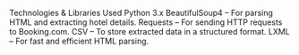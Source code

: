  Technologies & Libraries Used
Python 3.x
BeautifulSoup4 – For parsing HTML and extracting hotel details.
Requests – For sending HTTP requests to Booking.com.
CSV – To store extracted data in a structured format.
LXML – For fast and efficient HTML parsing.
